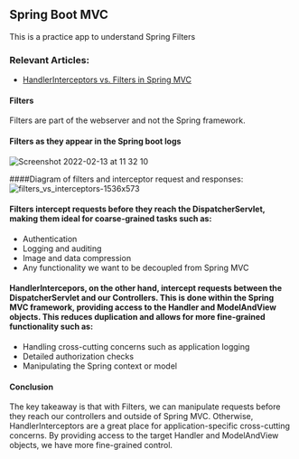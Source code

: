 ## Spring Boot MVC

This is a practice app to understand Spring Filters

### Relevant Articles:
- [HandlerInterceptors vs. Filters in Spring MVC](https://www.baeldung.com/spring-mvc-handlerinterceptor-vs-filter)

#### Filters
Filters are part of the webserver and not the Spring framework.

#### Filters as they appear in the Spring boot logs
![Screenshot 2022-02-13 at 11 32 10](https://user-images.githubusercontent.com/27693622/153751033-9ef75f47-9c65-49bc-afa1-1e3535eb6730.png)

####Diagram of filters and interceptor request and responses:
![filters_vs_interceptors-1536x573](https://user-images.githubusercontent.com/27693622/153751099-9ef21446-0667-4529-a746-fcfa03393bc1.jpg)

#### Filters intercept requests before they reach the DispatcherServlet, making them ideal for coarse-grained tasks such as:

- Authentication
- Logging and auditing
- Image and data compression
- Any functionality we want to be decoupled from Spring MVC

#### HandlerIntercepors, on the other hand, intercept requests between the DispatcherServlet and our Controllers. This is done within the Spring MVC framework, providing access to the Handler and ModelAndView objects. This reduces duplication and allows for more fine-grained functionality such as:

- Handling cross-cutting concerns such as application logging
- Detailed authorization checks
- Manipulating the Spring context or model

#### Conclusion

The key takeaway is that with Filters, we can manipulate requests before they reach our controllers and outside of Spring MVC. 
Otherwise, HandlerInterceptors are a great place for application-specific cross-cutting concerns. 
By providing access to the target Handler and ModelAndView objects, we have more fine-grained control.